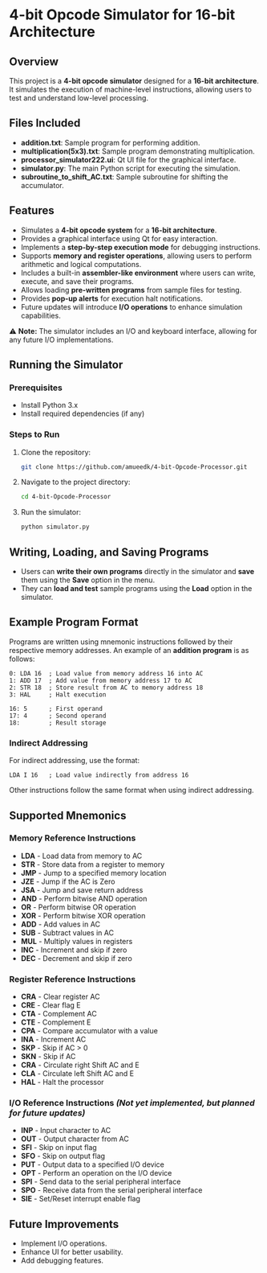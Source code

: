 # 4-bit Opcode Simulator for 16-bit Architecture

## Overview
This project is a **4-bit opcode simulator** designed for a **16-bit architecture**. It simulates the execution of machine-level instructions, allowing users to test and understand low-level processing.

## Files Included
- **addition.txt**: Sample program for performing addition.
- **multiplication(5x3).txt**: Sample program demonstrating multiplication.
- **processor_simulator222.ui**: Qt UI file for the graphical interface.
- **simulator.py**: The main Python script for executing the simulation.
- **subroutine_to_shift_AC.txt**: Sample subroutine for shifting the accumulator.

## Features
- Simulates a **4-bit opcode system** for a **16-bit architecture**.
- Provides a graphical interface using Qt for easy interaction.
- Implements a **step-by-step execution mode** for debugging instructions.
- Supports **memory and register operations**, allowing users to perform arithmetic and logical computations.
- Includes a built-in **assembler-like environment** where users can write, execute, and save their programs.
- Allows loading **pre-written programs** from sample files for testing.
- Provides **pop-up alerts** for execution halt notifications.
- Future updates will introduce **I/O operations** to enhance simulation capabilities.

⚠️ **Note:** The simulator includes an I/O and keyboard interface, allowing for any future I/O implementations.


## Running the Simulator
### Prerequisites
- Install Python 3.x
- Install required dependencies (if any)

### Steps to Run
1. Clone the repository:
   ```bash
   git clone https://github.com/amueedk/4-bit-Opcode-Processor.git
   ```
2. Navigate to the project directory:
   ```bash
   cd 4-bit-Opcode-Processor
   ```
3. Run the simulator:
   ```bash
   python simulator.py
   ```

## Writing, Loading, and Saving Programs
- Users can **write their own programs** directly in the simulator and **save** them using the **Save** option in the menu.
- They can **load and test** sample programs using the **Load** option in the simulator.

## Example Program Format
Programs are written using mnemonic instructions followed by their respective memory addresses. An example of an **addition program** is as follows:

```
0: LDA 16  ; Load value from memory address 16 into AC
1: ADD 17  ; Add value from memory address 17 to AC
2: STR 18  ; Store result from AC to memory address 18
3: HAL     ; Halt execution

16: 5      ; First operand
17: 4      ; Second operand
18:        ; Result storage
```

### Indirect Addressing
For indirect addressing, use the format:
```
LDA I 16   ; Load value indirectly from address 16
```
Other instructions follow the same format when using indirect addressing.

## Supported Mnemonics
### Memory Reference Instructions
- **LDA** - Load data from memory to AC
- **STR** - Store data from a register to memory
- **JMP** - Jump to a specified memory location
- **JZE** - Jump if the AC is Zero
- **JSA** - Jump and save return address
- **AND** - Perform bitwise AND operation
- **OR** - Perform bitwise OR operation
- **XOR** - Perform bitwise XOR operation
- **ADD** - Add values in AC
- **SUB** - Subtract values in AC
- **MUL** - Multiply values in registers
- **INC** - Increment and skip if zero
- **DEC** - Decrement and skip if zero

### Register Reference Instructions
- **CRA** - Clear register AC
- **CRE** - Clear flag E
- **CTA** - Complement AC
- **CTE** - Complement E
- **CPA** - Compare accumulator with a value
- **INA** - Increment AC
- **SKP** - Skip if AC > 0
- **SKN** - Skip if AC
- **CRA** - Circulate right Shift AC and E
- **CLA** - Circulate left Shift AC and E
- **HAL** - Halt the processor

### I/O Reference Instructions *(Not yet implemented, but planned for future updates)*
- **INP** - Input character to AC
- **OUT** - Output character from AC
- **SFI** - Skip on input flag
- **SFO** - Skip on output flag
- **PUT** - Output data to a specified I/O device
- **OPT** - Perform an operation on the I/O device
- **SPI** - Send data to the serial peripheral interface
- **SPO** - Receive data from the serial peripheral interface
- **SIE** - Set/Reset interrupt enable flag

## Future Improvements
- Implement I/O operations.
- Enhance UI for better usability.
- Add debugging features.

